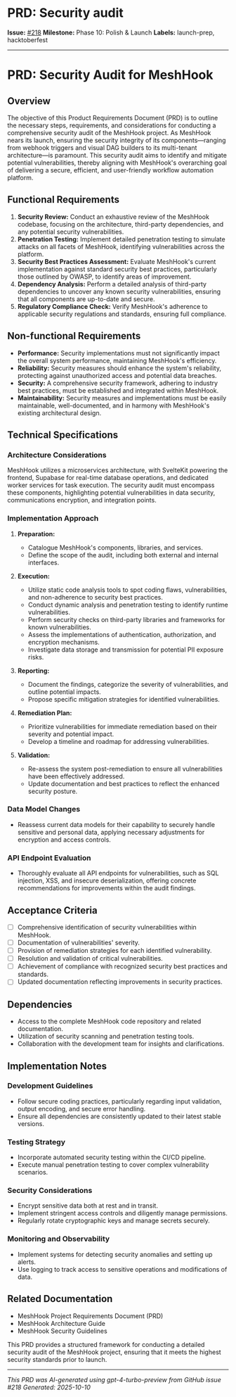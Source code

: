 # PRD: Security audit

**Issue:** [#218](https://github.com/profullstack/meshhook/issues/218)
**Milestone:** Phase 10: Polish & Launch
**Labels:** launch-prep, hacktoberfest

---

# PRD: Security Audit for MeshHook

## Overview

The objective of this Product Requirements Document (PRD) is to outline the necessary steps, requirements, and considerations for conducting a comprehensive security audit of the MeshHook project. As MeshHook nears its launch, ensuring the security integrity of its components—ranging from webhook triggers and visual DAG builders to its multi-tenant architecture—is paramount. This security audit aims to identify and mitigate potential vulnerabilities, thereby aligning with MeshHook's overarching goal of delivering a secure, efficient, and user-friendly workflow automation platform.

## Functional Requirements

1. **Security Review:** Conduct an exhaustive review of the MeshHook codebase, focusing on the architecture, third-party dependencies, and any potential security vulnerabilities.
2. **Penetration Testing:** Implement detailed penetration testing to simulate attacks on all facets of MeshHook, identifying vulnerabilities across the platform.
3. **Security Best Practices Assessment:** Evaluate MeshHook's current implementation against standard security best practices, particularly those outlined by OWASP, to identify areas of improvement.
4. **Dependency Analysis:** Perform a detailed analysis of third-party dependencies to uncover any known security vulnerabilities, ensuring that all components are up-to-date and secure.
5. **Regulatory Compliance Check:** Verify MeshHook's adherence to applicable security regulations and standards, ensuring full compliance.

## Non-functional Requirements

- **Performance:** Security implementations must not significantly impact the overall system performance, maintaining MeshHook's efficiency.
- **Reliability:** Security measures should enhance the system's reliability, protecting against unauthorized access and potential data breaches.
- **Security:** A comprehensive security framework, adhering to industry best practices, must be established and integrated within MeshHook.
- **Maintainability:** Security measures and implementations must be easily maintainable, well-documented, and in harmony with MeshHook's existing architectural design.

## Technical Specifications

### Architecture Considerations

MeshHook utilizes a microservices architecture, with SvelteKit powering the frontend, Supabase for real-time database operations, and dedicated worker services for task execution. The security audit must encompass these components, highlighting potential vulnerabilities in data security, communications encryption, and integration points.

### Implementation Approach

1. **Preparation:**
   - Catalogue MeshHook's components, libraries, and services.
   - Define the scope of the audit, including both external and internal interfaces.

2. **Execution:**
   - Utilize static code analysis tools to spot coding flaws, vulnerabilities, and non-adherence to security best practices.
   - Conduct dynamic analysis and penetration testing to identify runtime vulnerabilities.
   - Perform security checks on third-party libraries and frameworks for known vulnerabilities.
   - Assess the implementations of authentication, authorization, and encryption mechanisms.
   - Investigate data storage and transmission for potential PII exposure risks.

3. **Reporting:**
   - Document the findings, categorize the severity of vulnerabilities, and outline potential impacts.
   - Propose specific mitigation strategies for identified vulnerabilities.

4. **Remediation Plan:**
   - Prioritize vulnerabilities for immediate remediation based on their severity and potential impact.
   - Develop a timeline and roadmap for addressing vulnerabilities.

5. **Validation:**
   - Re-assess the system post-remediation to ensure all vulnerabilities have been effectively addressed.
   - Update documentation and best practices to reflect the enhanced security posture.

### Data Model Changes

- Reassess current data models for their capability to securely handle sensitive and personal data, applying necessary adjustments for encryption and access controls.

### API Endpoint Evaluation

- Thoroughly evaluate all API endpoints for vulnerabilities, such as SQL injection, XSS, and insecure deserialization, offering concrete recommendations for improvements within the audit findings.

## Acceptance Criteria

- [ ] Comprehensive identification of security vulnerabilities within MeshHook.
- [ ] Documentation of vulnerabilities' severity.
- [ ] Provision of remediation strategies for each identified vulnerability.
- [ ] Resolution and validation of critical vulnerabilities.
- [ ] Achievement of compliance with recognized security best practices and standards.
- [ ] Updated documentation reflecting improvements in security practices.

## Dependencies

- Access to the complete MeshHook code repository and related documentation.
- Utilization of security scanning and penetration testing tools.
- Collaboration with the development team for insights and clarifications.

## Implementation Notes

### Development Guidelines

- Follow secure coding practices, particularly regarding input validation, output encoding, and secure error handling.
- Ensure all dependencies are consistently updated to their latest stable versions.

### Testing Strategy

- Incorporate automated security testing within the CI/CD pipeline.
- Execute manual penetration testing to cover complex vulnerability scenarios.

### Security Considerations

- Encrypt sensitive data both at rest and in transit.
- Implement stringent access controls and diligently manage permissions.
- Regularly rotate cryptographic keys and manage secrets securely.

### Monitoring and Observability

- Implement systems for detecting security anomalies and setting up alerts.
- Use logging to track access to sensitive operations and modifications of data.

## Related Documentation

- MeshHook Project Requirements Document (PRD)
- MeshHook Architecture Guide
- MeshHook Security Guidelines

This PRD provides a structured framework for conducting a detailed security audit of the MeshHook project, ensuring that it meets the highest security standards prior to launch.

---

*This PRD was AI-generated using gpt-4-turbo-preview from GitHub issue #218*
*Generated: 2025-10-10*
